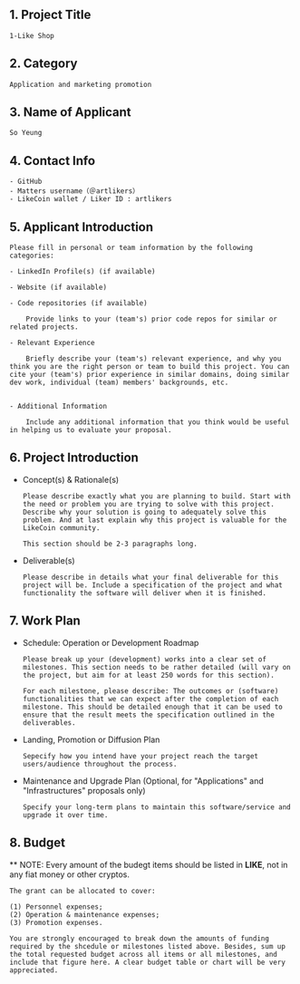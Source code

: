 ## 1. Project Title
    1-Like Shop
    
## 2. Category 
    Application and marketing promotion
    
## 3. Name of Applicant
    So Yeung

## 4. Contact Info
    - GitHub 
    - Matters username（＠artlikers）
    - LikeCoin wallet / Liker ID : artlikers

## 5. Applicant Introduction
```
Please fill in personal or team information by the following categories:

- LinkedIn Profile(s) (if available)

- Website (if available)

- Code repositories (if available)

    Provide links to your (team's) prior code repos for similar or related projects.
    
- Relevant Experience

    Briefly describe your (team's) relevant experience, and why you think you are the right person or team to build this project. You can cite your (team's) prior experience in similar domains, doing similar dev work, individual (team) members' backgrounds, etc.


- Additional Information

    Include any additional information that you think would be useful in helping us to evaluate your proposal.
```

## 6. Project Introduction

- Concept(s) & Rationale(s)
 
    ```
    Please describe exactly what you are planning to build. Start with the need or problem you are trying to solve with this project. Describe why your solution is going to adequately solve this problem. And at last explain why this project is valuable for the LikeCoin community. 
    
    This section should be 2-3 paragraphs long.
    ```   
- Deliverable(s)

    ```
    Please describe in details what your final deliverable for this project will be. Include a specification of the project and what functionality the software will deliver when it is finished.
   ``` 

## 7. Work Plan

- Schedule: Operation or Development Roadmap
    ```
    Please break up your (development) works into a clear set of milestones. This section needs to be rather detailed (will vary on the project, but aim for at least 250 words for this section).

    For each milestone, please describe: The outcomes or (software) functionalities that we can expect after the completion of each milestone. This should be detailed enough that it can be used to ensure that the result meets the specification outlined in the deliverables.
    ```
    
- Landing, Promotion or Diffusion Plan
    ```
    Sepecify how you intend have your project reach the target users/audience throughout the process.
    ```
    
- Maintenance and Upgrade Plan (Optional, for "Applications" and "Infrastructures" proposals only)
    ```
    Specify your long-term plans to maintain this software/service and upgrade it over time.
    ```

## 8. Budget

** NOTE: Every amount of the budegt items should be listed in **LIKE**, not in any fiat money or other cryptos.

    The grant can be allocated to cover: 
    
    (1) Personnel expenses; 
    (2) Operation & maintenance expenses; 
    (3) Promotion expenses.
    
    You are strongly encouraged to break down the amounts of funding required by the shcedule or milestones listed above. Besides, sum up the total requested budget across all items or all milestones, and include that figure here. A clear budget table or chart will be very appreciated.








